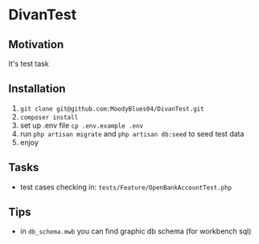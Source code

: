 # DivanTest

## Motivation
It's test task

## Installation
1. ```git clone git@github.com:MoodyBlues04/DivanTest.git```
2. ```composer install```
3. set up .env file ```cp .env.example .env```
4. run ```php artisan migrate``` and ```php artisan db:seed``` to seed test data
5. enjoy

## Tasks
+ test cases checking in: ```tests/Feature/OpenBankAccountTest.php```

## Tips
+ in ```db_schema.mwb``` you can find graphic db schema (for workbench sql)
